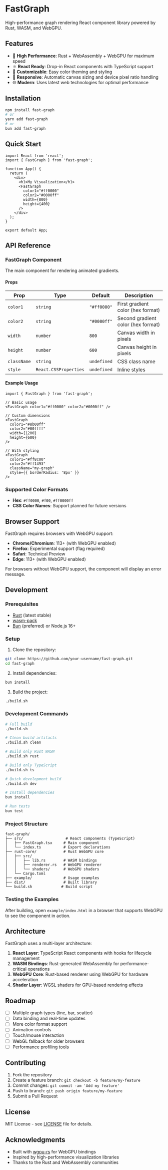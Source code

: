 # FastGraph

High-performance graph rendering React component library powered by Rust, WASM, and WebGPU.

## Features

- 🚀 **High Performance**: Rust + WebAssembly + WebGPU for maximum speed
- ⚛️ **React Ready**: Drop-in React components with TypeScript support
- 🎨 **Customizable**: Easy color theming and styling
- 📱 **Responsive**: Automatic canvas sizing and device pixel ratio handling
- 🌐 **Modern**: Uses latest web technologies for optimal performance

## Installation

```bash
npm install fast-graph
# or
yarn add fast-graph
# or
bun add fast-graph
```

## Quick Start

```tsx
import React from 'react';
import { FastGraph } from 'fast-graph';

function App() {
  return (
    <div>
      <h1>My Visualization</h1>
      <FastGraph 
        color1="#ff0000" 
        color2="#0000ff" 
        width={800} 
        height={400} 
      />
    </div>
  );
}

export default App;
```

## API Reference

### FastGraph Component

The main component for rendering animated gradients.

#### Props

| Prop | Type | Default | Description |
|------|------|---------|-------------|
| `color1` | `string` | `"#ff0000"` | First gradient color (hex format) |
| `color2` | `string` | `"#0000ff"` | Second gradient color (hex format) |
| `width` | `number` | `800` | Canvas width in pixels |
| `height` | `number` | `600` | Canvas height in pixels |
| `className` | `string` | `undefined` | CSS class name |
| `style` | `React.CSSProperties` | `undefined` | Inline styles |

#### Example Usage

```tsx
import { FastGraph } from 'fast-graph';

// Basic usage
<FastGraph color1="#ff0000" color2="#0000ff" />

// Custom dimensions
<FastGraph 
  color1="#8b00ff" 
  color2="#00ffff" 
  width={1200} 
  height={600} 
/>

// With styling
<FastGraph 
  color1="#ff8c00" 
  color2="#ff1493" 
  className="my-graph"
  style={{ borderRadius: '8px' }}
/>
```

### Supported Color Formats

- **Hex**: `#ff0000`, `#f00`, `#ff0000ff`
- **CSS Color Names**: Support planned for future versions

## Browser Support

FastGraph requires browsers with WebGPU support:

- **Chrome/Chromium**: 113+ (with WebGPU enabled)
- **Firefox**: Experimental support (flag required)
- **Safari**: Technical Preview
- **Edge**: 113+ (with WebGPU enabled)

For browsers without WebGPU support, the component will display an error message.

## Development

### Prerequisites

- [Rust](https://rustup.rs/) (latest stable)
- [wasm-pack](https://rustwasm.github.io/wasm-pack/)
- [Bun](https://bun.sh/) (preferred) or Node.js 16+

### Setup

1. Clone the repository:
```bash
git clone https://github.com/your-username/fast-graph.git
cd fast-graph
```

2. Install dependencies:
```bash
bun install
```

3. Build the project:
```bash
./build.sh
```

### Development Commands

```bash
# Full build
./build.sh

# Clean build artifacts
./build.sh clean

# Build only Rust WASM
./build.sh rust

# Build only TypeScript
./build.sh ts

# Quick development build
./build.sh dev

# Install dependencies
bun install

# Run tests
bun test
```

### Project Structure

```
fast-graph/
├── src/                   # React components (TypeScript)
│   ├── FastGraph.tsx     # Main component
│   └── index.ts          # Export declarations
├── rust-core/            # Rust WebGPU core
│   ├── src/
│   │   ├── lib.rs        # WASM bindings
│   │   ├── renderer.rs   # WebGPU renderer
│   │   └── shaders/      # WebGPU shaders
│   └── Cargo.toml
├── example/              # Usage examples
├── dist/                 # Built library
└── build.sh             # Build script
```

### Testing the Examples

After building, open `example/index.html` in a browser that supports WebGPU to see the component in action.

## Architecture

FastGraph uses a multi-layer architecture:

1. **React Layer**: TypeScript React components with hooks for lifecycle management
2. **WASM Bindings**: Rust-generated WebAssembly for performance-critical operations
3. **WebGPU Core**: Rust-based renderer using WebGPU for hardware acceleration
4. **Shader Layer**: WGSL shaders for GPU-based rendering effects

## Roadmap

- [ ] Multiple graph types (line, bar, scatter)
- [ ] Data binding and real-time updates
- [ ] More color format support
- [ ] Animation controls
- [ ] Touch/mouse interaction
- [ ] WebGL fallback for older browsers
- [ ] Performance profiling tools

## Contributing

1. Fork the repository
2. Create a feature branch: `git checkout -b feature/my-feature`
3. Commit changes: `git commit -am 'Add my feature'`
4. Push to branch: `git push origin feature/my-feature`
5. Submit a Pull Request

## License

MIT License - see [LICENSE](LICENSE) file for details.

## Acknowledgments

- Built with [wgpu-rs](https://github.com/gfx-rs/wgpu) for WebGPU bindings
- Inspired by high-performance visualization libraries
- Thanks to the Rust and WebAssembly communities